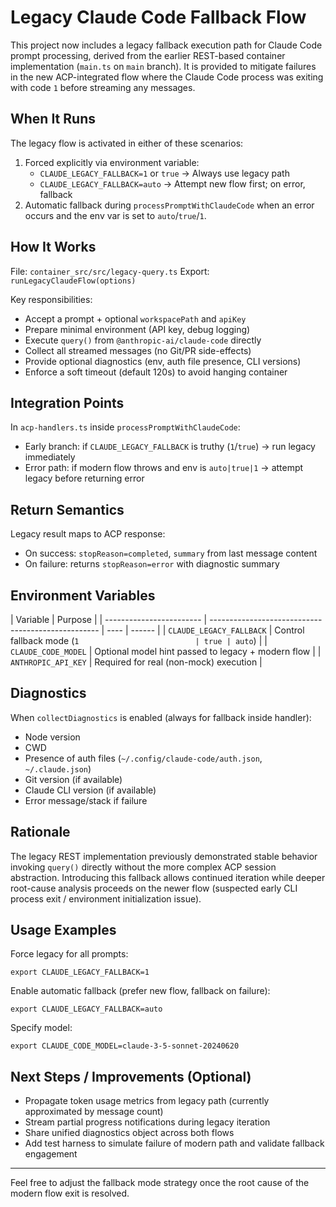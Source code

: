 # Legacy Claude Code Fallback Flow

This project now includes a legacy fallback execution path for Claude Code
prompt processing, derived from the earlier REST-based container implementation
(`main.ts` on `main` branch). It is provided to mitigate failures in the new
ACP-integrated flow where the Claude Code process was exiting with code `1`
before streaming any messages.

## When It Runs

The legacy flow is activated in either of these scenarios:

1. Forced explicitly via environment variable:
   - `CLAUDE_LEGACY_FALLBACK=1` or `true` → Always use legacy path
   - `CLAUDE_LEGACY_FALLBACK=auto` → Attempt new flow first; on error, fallback
2. Automatic fallback during `processPromptWithClaudeCode` when an error occurs
   and the env var is set to `auto`/`true`/`1`.

## How It Works

File: `container_src/src/legacy-query.ts` Export: `runLegacyClaudeFlow(options)`

Key responsibilities:

- Accept a prompt + optional `workspacePath` and `apiKey`
- Prepare minimal environment (API key, debug logging)
- Execute `query()` from `@anthropic-ai/claude-code` directly
- Collect all streamed messages (no Git/PR side-effects)
- Provide optional diagnostics (env, auth file presence, CLI versions)
- Enforce a soft timeout (default 120s) to avoid hanging container

## Integration Points

In `acp-handlers.ts` inside `processPromptWithClaudeCode`:

- Early branch: if `CLAUDE_LEGACY_FALLBACK` is truthy (`1`/`true`) → run legacy
  immediately
- Error path: if modern flow throws and env is `auto|true|1` → attempt legacy
  before returning error

## Return Semantics

Legacy result maps to ACP response:

- On success: `stopReason=completed`, `summary` from last message content
- On failure: returns `stopReason=error` with diagnostic summary

## Environment Variables

| Variable                 | Purpose                                            |
| ------------------------ | -------------------------------------------------- | ---- | ------ |
| `CLAUDE_LEGACY_FALLBACK` | Control fallback mode (`1                          | true | auto`) |
| `CLAUDE_CODE_MODEL`      | Optional model hint passed to legacy + modern flow |
| `ANTHROPIC_API_KEY`      | Required for real (non-mock) execution             |

## Diagnostics

When `collectDiagnostics` is enabled (always for fallback inside handler):

- Node version
- CWD
- Presence of auth files (`~/.config/claude-code/auth.json`, `~/.claude.json`)
- Git version (if available)
- Claude CLI version (if available)
- Error message/stack if failure

## Rationale

The legacy REST implementation previously demonstrated stable behavior invoking
`query()` directly without the more complex ACP session abstraction. Introducing
this fallback allows continued iteration while deeper root-cause analysis
proceeds on the newer flow (suspected early CLI process exit / environment
initialization issue).

## Usage Examples

Force legacy for all prompts:

```
export CLAUDE_LEGACY_FALLBACK=1
```

Enable automatic fallback (prefer new flow, fallback on failure):

```
export CLAUDE_LEGACY_FALLBACK=auto
```

Specify model:

```
export CLAUDE_CODE_MODEL=claude-3-5-sonnet-20240620
```

## Next Steps / Improvements (Optional)

- Propagate token usage metrics from legacy path (currently approximated by
  message count)
- Stream partial progress notifications during legacy iteration
- Share unified diagnostics object across both flows
- Add test harness to simulate failure of modern path and validate fallback
  engagement

---

Feel free to adjust the fallback mode strategy once the root cause of the modern
flow exit is resolved.
